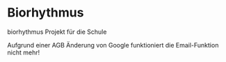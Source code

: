 # Biorhythmus
biorhythmus Projekt für die Schule

Aufgrund einer AGB Änderung von Google funktioniert die Email-Funktion nicht mehr!

